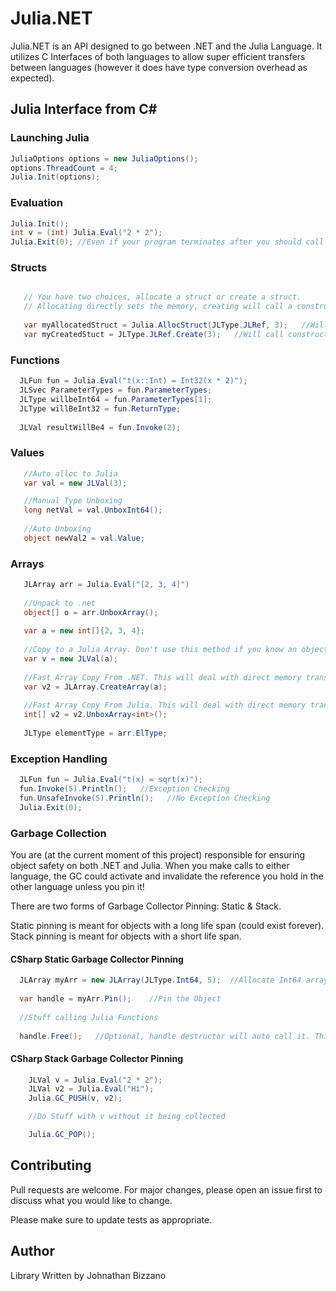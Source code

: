# Julia.NET

Julia.NET is an API designed to go between .NET and the Julia Language. It utilizes C Interfaces of both languages to allow super efficient transfers between languages (however it does have type conversion overhead as expected). 


## Julia Interface from C#

### Launching Julia
```csharp
JuliaOptions options = new JuliaOptions();
options.ThreadCount = 4;
Julia.Init(options);
```

### Evaluation
```csharp
Julia.Init();
int v = (int) Julia.Eval("2 * 2");
Julia.Exit(0); //Even if your program terminates after you should call this. It runs the finalizers and stuff 
```

### Structs
```csharp

   // You have two choices, allocate a struct or create a struct.
   // Allocating directly sets the memory, creating will call a constructor of the struct
   
   var myAllocatedStruct = Julia.AllocStruct(JLType.JLRef, 3);   //Will throw error
   var myCreatedStuct = JLType.JLRef.Create(3);   //Will call constructor
```

### Functions
```csharp
  JLFun fun = Julia.Eval("t(x::Int) = Int32(x * 2)");
  JLSvec ParameterTypes = fun.ParameterTypes;
  JLType willbeInt64 = fun.ParameterTypes[1];
  JLType willBeInt32 = fun.ReturnType;
  
  JLVal resultWillBe4 = fun.Invoke(2);
```

### Values
```csharp
   //Auto alloc to Julia
   var val = new JLVal(3);

   //Manual Type Unboxing
   long netVal = val.UnboxInt64();
   
   //Auto Unboxing
   object newVal2 = val.Value;
```

### Arrays
```csharp
   JLArray arr = Julia.Eval("[2, 3, 4]")
   
   //Unpack to .net
   object[] o = arr.UnboxArray();
   
   var a = new int[]{2, 3, 4};
   
   //Copy to a Julia Array. Don't use this method if you know an object is an array though. There are faster methods!
   var v = new JLVal(a);
   
   //Fast Array Copy From .NET. This will deal with direct memory transfer rather then boxing/unboxing for unmanaged types
   var v2 = JLArray.CreateArray(a);
   
   //Fast Array Copy From Julia. This will deal with direct memory transfer rather then boxing/unboxing for unmanaged types
   int[] v2 = v2.UnboxArray<int>();
   
   JLType elementType = arr.ElType;
```

### Exception Handling
```csharp
  JLFun fun = Julia.Eval("t(x) = sqrt(x)");
  fun.Invoke(5).Println();   //Exception Checking
  fun.UnsafeInvoke(5).Println();   //No Exception Checking
  Julia.Exit(0);  
```


### Garbage Collection
You are (at the current moment of this project) responsible for ensuring object safety on both .NET and Julia. When you make calls to either language, the GC could activate and invalidate the reference you hold in the other language unless you pin it!

There are two forms of Garbage Collector Pinning: Static & Stack.

Static pinning is meant for objects with a long life span (could exist forever).
Stack pinning is meant for objects with a short life span.


#### CSharp Static Garbage Collector Pinning
```csharp
  JLArray myArr = new JLArray(JLType.Int64, 5);  //Allocate Int64 array of length 5
  
  var handle = myArr.Pin();    //Pin the Object 
  
  //Stuff calling Julia Functions
  
  handle.Free();   //Optional, handle destructor will auto call it. This is in case you want it freed earlier
```

#### CSharp Stack Garbage Collector Pinning
```csharp
    JLVal v = Julia.Eval("2 * 2");
    JLVal v2 = Julia.Eval("Hi");
    Julia.GC_PUSH(v, v2);

    //Do Stuff with v without it being collected

    Julia.GC_POP();    
```


## Contributing

Pull requests are welcome. For major changes, please open an issue first to discuss what you would like to change.

Please make sure to update tests as appropriate.


## Author

Library Written by Johnathan Bizzano

